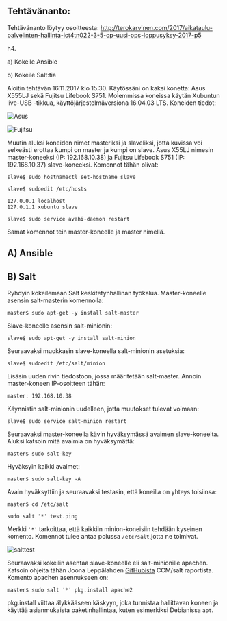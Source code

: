 ## Tehtävänanto:
Tehtävänanto löytyy osoitteesta: http://terokarvinen.com/2017/aikataulu-palvelinten-hallinta-ict4tn022-3-5-op-uusi-ops-loppusyksy-2017-p5

h4.

a) Kokeile Ansible

b) Kokeile Salt:tia

Aloitin tehtävän 16.11.2017 klo 15.30. Käytössäni on kaksi konetta: Asus X555LJ sekä Fujitsu Lifebook S751. Molemmissa koneissa käytän Xubuntun live-USB -tikkua, käyttöjärjestelmäversiona 16.04.03 LTS. Koneiden tiedot:

![Asus](https://user-images.githubusercontent.com/15429934/32691476-f012d86a-c6ff-11e7-9056-6af4deee1788.png)

![Fujitsu](https://user-images.githubusercontent.com/15429934/32691474-ed68a2ac-c6ff-11e7-9c28-5f485a003d17.png)
 
Muutin aluksi koneiden nimet masteriksi ja slaveliksi, jotta kuvissa voi selkeästi erottaa kumpi on master ja kumpi on slave. Asus X55LJ nimesin master-koneeksi (IP: 192.168.10.38) ja Fujitsu Lifebook S751 (IP: 192.168.10.37) slave-koneeksi. Komennot tähän olivat:

```slave$ sudo hostnamectl set-hostname slave```

```slave$ sudoedit /etc/hosts```

```
127.0.0.1 localhost
127.0.1.1 xubuntu slave
```
```slave$ sudo service avahi-daemon restart```

Samat komennot tein master-koneelle ja master nimellä.

## A) Ansible




## B) Salt

Ryhdyin kokeilemaan Salt keskitetynhallinan työkalua. Master-koneelle asensin salt-masterin komennolla:

```master$ sudo apt-get -y install salt-master```

Slave-koneelle asensin salt-minionin:

```slave$ sudo apt-get -y install salt-minion```

Seuraavaksi muokkasin slave-koneella salt-minionin asetuksia:

```slave$ sudoedit /etc/salt/minion```

Lisäsin uuden rivin tiedostoon, jossa määritetään salt-master. Annoin master-koneen IP-osoitteen tähän:

```master: 192.168.10.38```

Käynnistin salt-minionin uudelleen, jotta muutokset tulevat voimaan:

```slave$ sudo service salt-minion restart```

Seuraavaksi master-koneella kävin hyväksymässä avaimen slave-koneelta. Aluksi katsoin mitä avaimia on hyväksymättä:


```master$ sudo salt-key```

Hyväksyin kaikki avaimet: 

```master$ sudo salt-key -A```

Avain hyväksyttiin ja seuraavaksi testasin, että koneilla on yhteys toisiinsa:


```master$ cd /etc/salt```

```sudo salt '*' test.ping```

Merkki ```'*'``` tarkoittaa, että kaikkiin minion-koneisiin tehdään kyseinen komento. Komennot tulee antaa polussa ```/etc/salt```,jotta ne toimivat.

![salttest](https://user-images.githubusercontent.com/15429934/32895288-70c36e9a-cad7-11e7-8976-d00c284ae477.png)

Seuraavaksi kokeilin asentaa slave-koneelle eli salt-minionille apachen. Katsoin ohjeita tähän Joona Leppälahden [GitHubista](https://github.com/joonaleppalahti/CCM/blob/master/salt/Salt%20raportti.md) CCM/salt raportista. Komento apachen asennukseen on:


```master$ sudo salt '*' pkg.install apache2```

pkg.install viittaa älykkääseen käskyyn, joka tunnistaa hallittavan koneen ja käyttää asianmukaista paketinhallintaa, kuten esimerkiksi Debianissa ```apt```.

